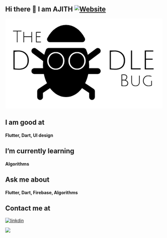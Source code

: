 ## Hi there 👋 I am AJITH  [![Website](https://user-images.githubusercontent.com/58944893/97271077-1e53e200-1856-11eb-8c55-732ce9b3230e.png)](https://ajith-m.netlify.app/#/)

![](https://github.com/ajith-m-doodlebug/breaking_technology/blob/master/images/doodlebug.png)
## I am good at
#### Flutter, Dart, UI design 
## I’m currently learning 
#### Algorithms 
## Ask me about 
#### Flutter, Dart, Firebase, Algorithms  
## Contact me at
[![linkdin](https://user-images.githubusercontent.com/58944893/96246822-cfd95480-0fc6-11eb-9308-24dfad42b419.png)](https://www.linkedin.com/in/ajith-m-doodlebug)




<img src="https://github-readme-stats.vercel.app/api?username=ajith-m-doodlebug&theme=greywhite&show_icons=true">

